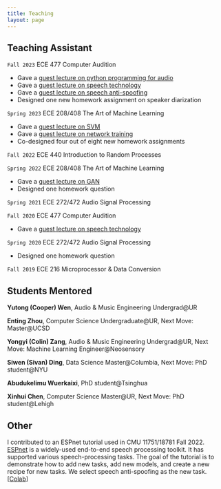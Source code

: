```yaml
---
title: Teaching
layout: page
---
```



## Teaching Assistant

`Fall 2023` ECE 477 Computer Audition

* Gave a [guest lecture on python programming for audio](https://drive.google.com/drive/folders/1eFQkzbems7IQYmvwGxn4C4wX912Y8gre?usp=sharing)
* Gave a [guest lecture on speech technology](https://docs.google.com/presentation/d/1fs7ooYwbPFaGqsDb8kF8HwSUG-PQ6mr6pJYb4aqcPuw/edit?usp=sharing)
* Gave a [guest lecture on speech anti-spoofing](https://docs.google.com/presentation/d/1Qx5sebNPDW3FcNBco8tKmmNbE4cmrrj8ZHJxaneRT2g/edit?usp=sharing)
* Designed one new homework assignment on speaker diarization

`Spring 2023` ECE 208/408  The Art of Machine Learning 

* Gave a [guest lecture on SVM](https://docs.google.com/presentation/d/1NUiJFKHXYJJk2VEx805ED85YhpXbrJBSbI8H1YbdRUE/edit?usp=sharing)
* Gave a [guest lecture on network training](https://docs.google.com/presentation/d/1aiV1yA91-6zB02ug1G0zqWYUnGYcXNQTZqz1M-Dzs2k/edit?usp=sharing)
* Co-designed four out of eight new homework assignments

`Fall 2022` ECE 440 Introduction to Random Processes 

`Spring 2022` ECE 208/408  The Art of Machine Learning 

* Gave a [guest lecture on GAN](https://youtu.be/trRkNKNM5aE)
* Designed one homework question 

`Spring 2021` ECE 272/472 Audio Signal Processing 

`Fall 2020` ECE 477 Computer Audition 

* Gave a [guest lecture on speech technology](./contents/GuestLec_Neil_ECE477_Fall2021.pdf)

`Spring 2020` ECE 272/472 Audio Signal Processing

* Designed one homework question 

`Fall 2019` ECE 216 Microprocessor & Data Conversion 

## Students Mentored

**Yutong (Cooper) Wen**, Audio & Music Engineering Undergrad@UR

**Enting Zhou**, Computer Science Undergraduate@UR, Next Move: Master@UCSD

**Yongyi (Colin) Zang**, Audio & Music Engineering Undergrad@UR, Next Move: Machine Learning Engineer@Neosensory

**Siwen (Sivan) Ding**, Data Science Master@Columbia, Next Move: PhD student@NYU

**Abudukelimu Wuerkaixi**, PhD student@Tsinghua

**Xinhui Chen**, Computer Science Master@UR, Next Move: PhD student@Lehigh

## Other

I contributed to an ESPnet tutorial used in CMU 11751/18781 Fall 2022. [ESPnet](https://github.com/espnet/espnet) is a widely-used end-to-end speech processing toolkit. It has supported various speech-processing tasks. The goal of the tutorial is to demonstrate how to add new tasks, add new models, and create a new recipe for new tasks. We select speech anti-spoofing as the new task. [[Colab](https://colab.research.google.com/github/espnet/notebook/blob/master/espnet2_new_task_tutorial_CMU_11751_18781_Fall2022.ipynb)]